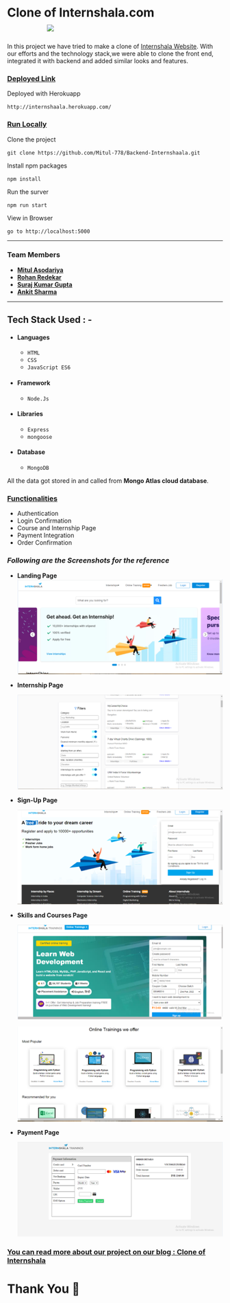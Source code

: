 # Clone of Internshala.com  &nbsp;   &nbsp;   &nbsp;   &nbsp;   &nbsp; &nbsp;   &nbsp;   &nbsp;   &nbsp;   &nbsp; &nbsp;   &nbsp;   &nbsp;     &nbsp;   &nbsp;    &nbsp;   &nbsp;   &nbsp;   &nbsp;    <img src="https://internshala.com/static/images/common/new_internshala_logo.svg"/> 

In this project we have tried to make a clone of <a href="https://internshala.com/" target="_blank">Internshala Website</a>. With our efforts and the technology stack,we were able to clone the front end, integrated it with backend and added similar looks and features.

<div style='page-break-after: always'></div>

### <u>Deployed Link</u>


Deployed with Herokuapp 
```
http://internshaala.herokuapp.com/
 ```

### <u>Run Locally</u>

Clone the project

```
git clone https://github.com/Mitul-778/Backend-Internshaala.git
```

Install npm packages

```
npm install
```

Run the surver

```
npm run start
```

View in Browser

```
go to http://localhost:5000
```

<div style='page-break-after: always'></div>

---

### Team Members

- **[Mitul Asodariya](https://github.com/Mitul-778)**
- **[Rohan Redekar](https://github.com/RohanRedekar)**
- **[Suraj Kumar Gupta](https://github.com/rauniyarsuraj731)**
- **[Ankit Sharma]()**

---

## Tech Stack Used : -

- #### Languages
  - `HTML`
  - `CSS`
  - `JavaScript ES6`
- #### Framework
  - `Node.Js`
- #### Libraries
  - `Express`
  - `mongoose`
- #### Database
  - `MongoDB`

All the data got stored in and called from <b>Mongo Atlas cloud database</b>.

<div style='page-break-after: always'></div>

### <u>Functionalities</u>

- Authentication
- Login Confirmation
- Course and Internship Page
- Payment Integration
- Order Confirmation

<div style='page-break-after: always'></div>

### _Following are the Screenshots for the reference_

- **Landing Page**
  ![Landing Page](https://raw.githubusercontent.com/Mitul-778/Backend-Internshaala/main/src/public/images/I1.PNG)

- **Internship Page**

  ![Landing Page](https://raw.githubusercontent.com/Mitul-778/Backend-Internshaala/main/src/public/images/I3.PNG)

- **Sign-Up Page**

  ![Landing Page](https://raw.githubusercontent.com/Mitul-778/Backend-Internshaala/main/src/public/images/I2.PNG)

- **Skills and Courses Page**

  ![Landing Page](https://raw.githubusercontent.com/Mitul-778/Backend-Internshaala/main/src/public/images/I4.PNG)

  ![Landing Page](https://raw.githubusercontent.com/Mitul-778/Backend-Internshaala/main/src/public/images/I5.PNG)

- **Payment Page**

  ![Landing Page](https://raw.githubusercontent.com/Mitul-778/Backend-Internshaala/main/src/public/images/I6.PNG)



### <u>You can read more about our project on our blog : <a href="https://medium.com/@mitulpatel778/clone-of-internshaala-with-backend-4b1e9d6257f4" target="_blank">Clone of Internshala</a> </u>

# Thank You :sparkling_heart:


